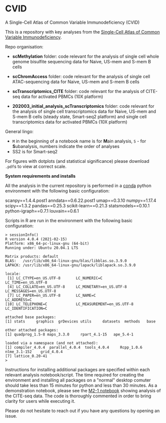 # CVID
A Single-Cell Atlas of Common Variable Immunodeficiency (CVID)


This is a repository with key analyses from the [Single-Cell Atlas of Common Variable Immunodeficiency](https://www.cvidcellatlas.org/).

Repo organisation:

- **scMethylation** folder: code relevant for the analysis of single cell whole genome bisulfite sequencing data for Naive, US-mem and S-mem B cells

- **scChromAccess** folder: code relevant for the analysis of single cell ATAC-sequencing data for Naive, US-mem and S-mem B cells

- **scTranscriptomics_CITE** folder: code relevant for the analysis of CITE-seq data for activated PBMCs (10X platform)

- **202003_initial_analysis_scTranscriptomics** folder: code relevant for the analysis of single cell transcriptomics data for Naive, US-mem and S-mem B cells (steady state, Smart-seq2 platform) and single cell transcriptomics data for activated PBMCs (10X platform)


General lingo: 
- ```M``` in the beginning of a notebook name is for **M**ain analysis, ```S``` - for **S**ubanalysis, numbers indicate the order of analyses
- SS2 is for Smart-seq2


For figures with dotplots (and statistical significance) please download ```.pdf```s to view at correct scale.


**System requirements and installs**

All the analysis in the current repository is performed in a [conda](https://docs.conda.io/en/latest/) python environment with the following basic configuration:

scanpy==1.4.4.post1 
anndata==0.6.22.post1 
umap==0.3.10 
numpy==1.17.4 
scipy==1.3.2 
pandas==0.25.3 
scikit-learn==0.21.3 
statsmodels==0.10.1 
python-igraph==0.7.1 
louvain==0.6.1


Scripts in R are run in the environment with the following basic configuration:

```
> sessionInfo()
R version 4.0.4 (2021-02-15)
Platform: x86_64-pc-linux-gnu (64-bit)
Running under: Ubuntu 20.04.1 LTS

Matrix products: default
BLAS:   /usr/lib/x86_64-linux-gnu/blas/libblas.so.3.9.0
LAPACK: /usr/lib/x86_64-linux-gnu/lapack/liblapack.so.3.9.0

locale:
 [1] LC_CTYPE=en_US.UTF-8       LC_NUMERIC=C               LC_TIME=en_US.UTF-8       
 [4] LC_COLLATE=en_US.UTF-8     LC_MONETARY=en_US.UTF-8    LC_MESSAGES=en_US.UTF-8   
 [7] LC_PAPER=en_US.UTF-8       LC_NAME=C                  LC_ADDRESS=C              
[10] LC_TELEPHONE=C             LC_MEASUREMENT=en_US.UTF-8 LC_IDENTIFICATION=C       

attached base packages:
[1] stats     graphics  grDevices utils     datasets  methods   base     

other attached packages:
[1] quadprog_1.5-8 maps_3.3.0     rpart_4.1-15   ape_5.4-1     

loaded via a namespace (and not attached):
[1] compiler_4.0.4  parallel_4.0.4  tools_4.0.4     Rcpp_1.0.6      nlme_3.1-152    grid_4.0.4     
[7] lattice_0.20-41
> 
```

Instructions for installing additional packages are specified within each relevant analysis notebook/script.
The time required for creating the environment and installing all packages on a "normal" desktop comuter should take less than 15 minutes for python and less than 30 minutes.
As a demonstration notebook, please see the [M2-1 notebook](https://github.com/ventolab/CVID/blob/master/scTranscriptomics_CITE/M2-1-new_no_doublets_analysis_with_SoupX_denoised_protein.ipynb) showing analysis of the CITE-seq data.
The code is thoroughly commented in order to bring clarity for users while executing it.

Please do not hesitate to reach out if you have any questions by opening an issue.

